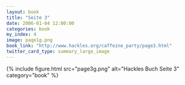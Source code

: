 ```yaml
---
layout: book
title: "Seite 3"
date: 2006-01-04 12:00:00
categories: book
my_index: 4
image: page1g.png
book_link: "http://www.hackles.org/caffeine_party/page3.html"
twitter_card_type: summary_large_image
---
```


{% include figure.html src="page3g.png" alt="Hackles Buch Seite 3"  category="book" %}